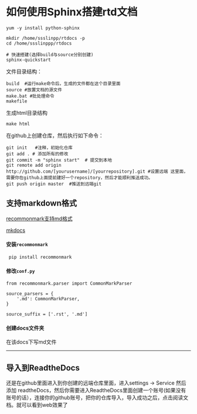 # 如何使用Sphinx搭建rtd文档

```
yum -y install python-sphinx

mkdir /home/ssslinpp/rtdocs -p
cd /home/ssslinppp/rtdocs

# 快速搭建(选择build与source分别创建)
sphinx-quickstart 
```

文件目录结构：
```
build  #运行make命令后，生成的文件都在这个目录里面 
source #放置文档的源文件 
make.bat #批处理命令 
makefile
```

生成html目录结构
```
make html
```

在github上创建仓库，然后执行如下命令：
```
git init   #注释，初始化仓库
git add . # 添加所有的修改
git commit -m "sphinx start"  # 提交到本地
git remote add origin http://github.com/[yourusername]/[yourrepository].git #设置远端 这里面，需要你在github上面提前建好一个repository，然后才能顺利推送成功。
git push origin master  #推送到远端git
```

## 支持markdown格式
[recommonmark支持md格式](https://recommonmark.readthedocs.io/en/latest/)

[mkdocs](https://www.mkdocs.org/#installing-mkdocs)

#### 安装`recommonmark`
```
 pip install recommonmark
```

#### 修改`conf.py`
```
from recommonmark.parser import CommonMarkParser

source_parsers = {
    '.md': CommonMarkParser,
}

source_suffix = ['.rst', '.md']
```

#### 创建docs文件夹
在该docs下写md文件

---

## 导入到ReadtheDocs
还是在github里面进入到你创建的远端仓库里面，进入settings -> Service 然后添加 readtheDocs，然后你需要进入ReadtheDocs里面创建一个账号(如果没有账号的话），连接你的github账号，把你的仓库导入，导入成功之后，点击阅读文档。就可以看到web效果了
